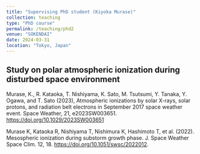 ```yaml
---
title: "Supervising PhD student (Kiyoka Murase)"
collection: teaching
type: "PhD course"
permalink: /teaching/phd2
venue: "SOKENDAI"
date: 2024-03-31
location: "Tokyo, Japan"
---
```


Study on polar atmospheric ionization during disturbed space environment
----

Murase, K., R. Kataoka, T. Nishiyama, K. Sato, M. Tsutsumi, Y. Tanaka, Y. Ogawa, and T. Sato (2023), Atmospheric ionizations by solar X-rays, solar protons, and radiation belt electrons in September 2017 space weather event. Space Weather, 21, e2023SW003651. https://doi.org/10.1029/2023SW003651

Murase K, Kataoka R, Nishiyama T, Nishimura K, Hashimoto T, et al. (2022). Mesospheric ionization during substorm growth phase. J. Space Weather Space Clim. 12, 18. https://doi.org/10.1051/swsc/2022012.